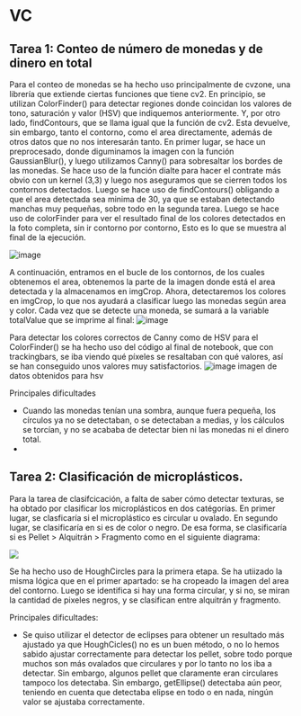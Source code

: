 # VC
## Tarea 1: Conteo de número de monedas y de dinero en total
Para el conteo de monedas se ha hecho uso principalmente de cvzone, una librería que extiende ciertas funciones que tiene cv2. En principio, se utilizan ColorFinder() para detectar regiones donde coincidan los valores de tono, saturación y valor (HSV) que indiquemos anteriormente. Y, por otro lado, findContours, que se llama igual que la función de cv2. Esta devuelve, sin embargo, tanto el contorno, como el area directamente, además de otros datos que no nos interesarán tanto. 
En primer lugar, se hace un preprocesado, donde diguminamos la imagen con la función GaussianBlur(), y luego utilizamos Canny() para sobresaltar los bordes de las monedas. Se hace uso de la función dialte para hacer el contrate más obvio con un kernel (3,3) y luego nos aseguramos que se cierren todos los contornos detectados.
Luego se hace uso de findContours() obligando a que el area detectada sea minima de 30, ya que se estaban detectando manchas muy pequeñas, sobre todo en la segunda tarea.
Luego se hace uso de colorFinder para ver el resultado final de los colores detectados en la foto completa, sin ir contorno por contorno, Esto es lo que se muestra al final de la ejecución.

![image](https://github.com/MinervaQuin/VC/assets/100958927/a1624f42-e17f-4c29-a399-b6a17753c588)

A continuación, entramos en el bucle de los contornos, de los cuales obtenemos el area, obtenemos la parte de la imagen donde está el area detectada y la almacenamos en imgCrop. Ahora, detectaremos los colores en imgCrop, lo que nos ayudará a clasificar luego las monedas según area y color. Cada vez que se detecte una moneda, se sumará a la variable totalValue que se imprime al final: ![image](https://github.com/MinervaQuin/VC/assets/100958927/a5f9f117-e306-4c93-a323-ecef6c4f2e12)

Para detectar los colores correctos de Canny como de HSV para el ColorFinder() se ha hecho uso del código al final de notebook, que con trackingbars, se iba viendo qué píxeles se resaltaban con qué valores, así se han conseguido unos valores muy satisfactorios.
![image](https://github.com/MinervaQuin/VC/assets/100958927/03eaad75-d03d-4586-a4e4-919e43a9bcc2) imagen de datos obtenidos para hsv


Principales dificultades
- Cuando las monedas tenían una sombra, aunque fuera pequeña, los círculos ya no se detectaban, o se detectaban a medias, y los cálculos se torcían, y no se acababa de detectar bien ni las monedas ni el dinero total.
- 

## Tarea 2: Clasificación de microplásticos. 
Para la tarea de clasifcicación, a falta de saber cómo detectar texturas, se ha obtado por clasificar los microplásticos en dos catégorías. En primer lugar, se clasficaría si el microplástico es circular u ovalado. En segundo lugar, se clasificaría en si es de color o negro. De esa forma, se clasificaría si es Pellet > Alquitrán > Fragmento como en el siguiente diagrama:

[![](https://mermaid.ink/img/pako:eNpVjk1qw0AMha8yaJ1cwIuWEtOsCoVk1U4XYkZ2BmYkd34IwfZhcpJCc7GOk5a2Wgjpfe8JjWDEEjTQeTmaA8as9q1mVevWn5yJMvjLOWVnJKn1-k5txs-PnbCKZIWtpPv55t0sdEpuUu3rM3lP-e0vYJnU9jvK1Mff4PZ69pp88O_F5Xg5s_rHlvBjxD4Q5_rGwmAFgWJAZ-v_46JoyAcKpKGpo6UOi88aNM_ViiXL7sQGmhwLraAMFjO1DvuIAZoOfarqgPwi8rPPX9ydYGY?type=png)](https://mermaid.live/edit#pako:eNpVjk1qw0AMha8yaJ1cwIuWEtOsCoVk1U4XYkZ2BmYkd34IwfZhcpJCc7GOk5a2Wgjpfe8JjWDEEjTQeTmaA8as9q1mVevWn5yJMvjLOWVnJKn1-k5txs-PnbCKZIWtpPv55t0sdEpuUu3rM3lP-e0vYJnU9jvK1Mff4PZ69pp88O_F5Xg5s_rHlvBjxD4Q5_rGwmAFgWJAZ-v_46JoyAcKpKGpo6UOi88aNM_ViiXL7sQGmhwLraAMFjO1DvuIAZoOfarqgPwi8rPPX9ydYGY)

Se ha hecho uso de HoughCircles para la primera etapa. Se ha utiizado la misma lógica que en el primer apartado: se ha cropeado la imagen del area del contorno. Luego se identifica si hay una forma circular, y si no, se miran la cantidad de pixeles negros, y se clasifican entre alquitrán y fragmento.

Principales dificultades:
- Se quiso utilizar el detector de eclipses para obtener un resultado más ajustado ya que HoughCicles() no es un buen método, o no lo hemos sabido ajustar correctamente para detectar los pellet, sobre todo porque muchos son más ovalados que circulares y por lo tanto no los iba a detectar. Sin embargo, algunos pellet que claramente eran circulares tampoco los detectaba. Sin embargo, getEllipse() detectaba aún peor, teniendo en cuenta que detectaba elipse en todo o en nada, ningún valor se ajustaba correctamente.
  
